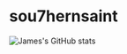 # sou7hernsaint

![James's GitHub stats](https://github-readme-stats.vercel.app/api?username=sou7hernsaint&theme=radical&show_icons=true&hide=contribs,prs)
